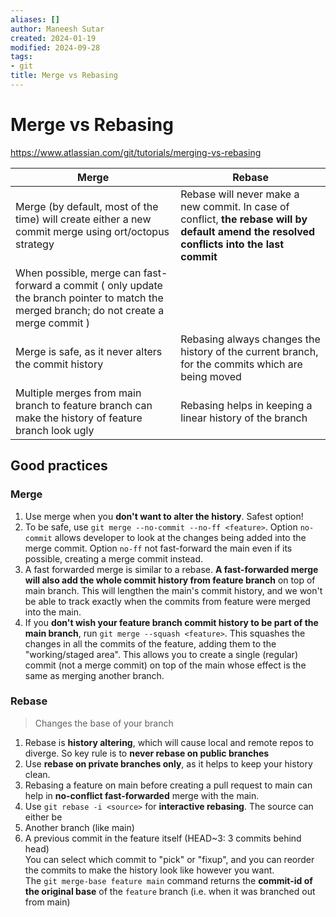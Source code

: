 ```yaml
---
aliases: []
author: Maneesh Sutar
created: 2024-01-19
modified: 2024-09-28
tags:
- git
title: Merge vs Rebasing
---
```


# Merge vs Rebasing

<https://www.atlassian.com/git/tutorials/merging-vs-rebasing>

|Merge|Rebase|
|-----|------|
|Merge (by default, most of the time) will create either a new commit merge using ort/octopus strategy|Rebase will never make a new commit. In case of conflict, **the rebase will by default amend the resolved conflicts into the last commit**|
|When possible, merge can fast-forward a commit ( only update the branch pointer to match the merged branch; do not create a merge commit )||
|Merge is safe, as it never alters the commit history|Rebasing always changes the history of the current branch, for the commits which are being moved|
|Multiple merges from main branch to feature branch can make the history of feature branch look ugly|Rebasing helps in keeping a linear history of the branch|

## Good practices

### Merge

1. Use merge when you **don't want to alter the history**. Safest option!
1. To be safe, use `git merge --no-commit --no-ff <feature>`. Option `no-commit` allows developer to look at the changes being added into the merge commit. Option `no-ff` not fast-forward the main even if its possible, creating a merge commit instead.
1. A fast forwarded merge is similar to a rebase. **A fast-forwarded merge will also add the whole commit history from feature branch** on top of main branch. This will lengthen the main's commit history, and we won't be able to track exactly when the commits from feature were merged into the main.
1. If you **don't wish your feature branch commit history to be part of the main branch**, run `git merge --squash <feature>`. This squashes the changes in all the commits of the feature, adding them to the "working/staged area". This allows you to create a single (regular) commit (not a merge commit) on top of the main whose effect is the same as merging another branch.

### Rebase

 > 
 > Changes the base of your branch

1. Rebase is **history altering**, which will cause local and remote repos to diverge. So key rule is to **never rebase on public branches**
1. Use **rebase on private branches only**, as it helps to keep your history clean.
1. Rebasing a feature on main before creating a pull request to main can help in **no-conflict fast-forwarded** merge with the main.
1. Use `git rebase -i <source>` for **interactive rebasing**. The source can either be
1. Another branch (like main)
1. A previous commit in the feature itself (HEAD~3: 3 commits behind head)  
   You can select which commit to "pick" or "fixup", and you can reorder the commits to make the history look like however you want.  
   The `git merge-base feature main` command returns the **commit-id of the original base** of the `feature` branch (i.e. when it was branched out from main)
